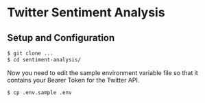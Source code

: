 # Twitter Sentiment Analysis

## Setup and Configuration
```bash
$ git clone ...
$ cd sentiment-analysis/
```

Now you need to edit the sample environment variable file so that it contains your Bearer Token for the Twitter API.

```bash
$ cp .env.sample .env
```